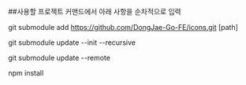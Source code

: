 ##사용할 프로젝트 커맨드에서 아래 사항을 순차적으로 입력

git submodule add https://github.com/DongJae-Go-FE/icons.git [path]

git submodule update --init --recursive

git submodule update --remote

npm install
